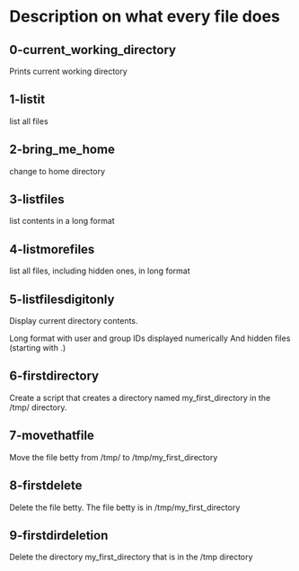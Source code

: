 # Description on what every file does
## 0-current_working_directory
Prints current working directory

## 1-listit
list all files

## 2-bring_me_home
change to home directory

## 3-listfiles
list contents in a long format

## 4-listmorefiles
list all files, including hidden ones, in long format

## 5-listfilesdigitonly
Display current directory contents.

Long format
with user and group IDs displayed numerically
And hidden files (starting with .)

## 6-firstdirectory
Create a script that creates a directory named my_first_directory in the /tmp/ directory.

## 7-movethatfile
Move the file betty from /tmp/ to /tmp/my_first_directory

## 8-firstdelete
Delete the file betty.
The file betty is in /tmp/my_first_directory

## 9-firstdirdeletion
Delete the directory my_first_directory that is in the /tmp directory

